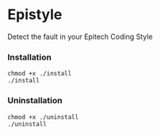 # Epistyle
Detect the fault in your Epitech Coding Style

### Installation

```
chmod +x ./install
./install
```

### Uninstallation

```
chmod +x ./uninstall
./uninstall
```
